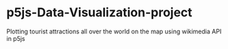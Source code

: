 # p5js-Data-Visualization-project
Plotting tourist attractions all over the world on the map using wikimedia API in p5js
